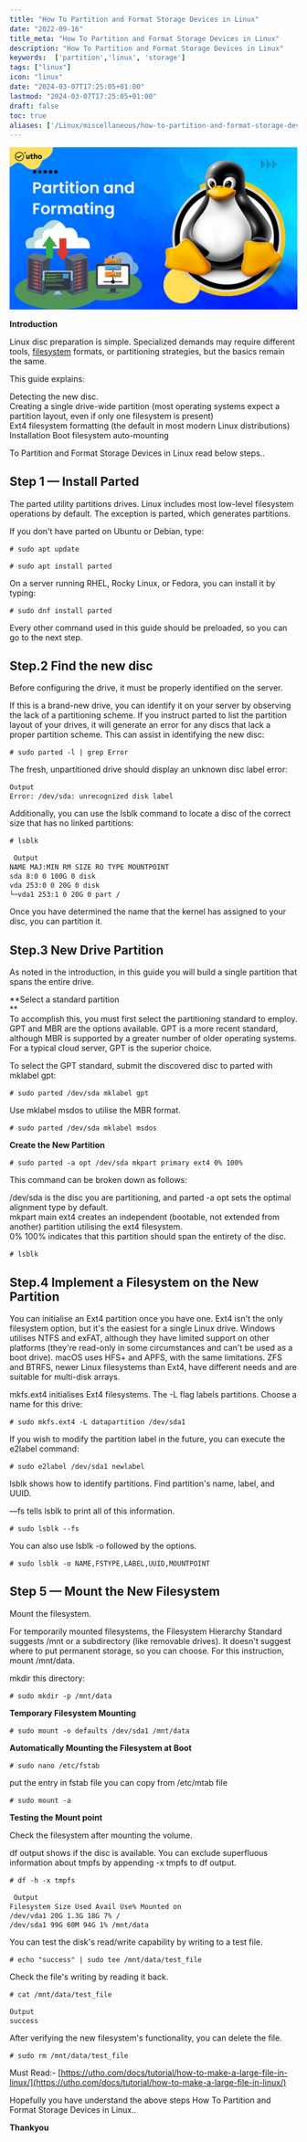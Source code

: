 ```yaml
---
title: "How To Partition and Format Storage Devices in Linux"
date: "2022-09-16"
title_meta: "How To Partition and Format Storage Devices in Linux"
description: "How To Partition and Format Storage Devices in Linux"
keywords:  ['partition','linux', 'storage']
tags: ["linux"]
icon: "linux"
date: "2024-03-07T17:25:05+01:00"
lastmod: "2024-03-07T17:25:05+01:00" 
draft: false
toc: true
aliases: ['/Linux/miscellaneous/how-to-partition-and-format-storage-devices-in-linux']
---
```


![How To Partition and Format Storage Devices in Linux](images/How-To-Partition-and-Format-Storage-Devices-in-Linux_utho.jpg)

**Introduction**

  
Linux disc preparation is simple. Specialized demands may require different tools, [filesystem](https://en.wikipedia.org/wiki/File_system) formats, or partitioning strategies, but the basics remain the same.

This guide explains:

Detecting the new disc.  
Creating a single drive-wide partition (most operating systems expect a partition layout, even if only one filesystem is present)  
Ext4 filesystem formatting (the default in most modern Linux distributions)  
Installation Boot filesystem auto-mounting

To Partition and Format Storage Devices in Linux read below steps..

## Step 1 — Install Parted

The parted utility partitions drives. Linux includes most low-level filesystem operations by default. The exception is parted, which generates partitions.

If you don't have parted on Ubuntu or Debian, type:

```
# sudo apt update 
```

```
# sudo apt install parted 
```

On a server running RHEL, Rocky Linux, or Fedora, you can install it by typing:

```
# sudo dnf install parted 
```

Every other command used in this guide should be preloaded, so you can go to the next step.

## Step.2 Find the new disc

Before configuring the drive, it must be properly identified on the server.

If this is a brand-new drive, you can identify it on your server by observing the lack of a partitioning scheme. If you instruct parted to list the partition layout of your drives, it will generate an error for any discs that lack a proper partition scheme. This can assist in identifying the new disc:

```
# sudo parted -l | grep Error 
```

The fresh, unpartitioned drive should display an unknown disc label error:

```
Output  
Error: /dev/sda: unrecognized disk label
```

Additionally, you can use the lsblk command to locate a disc of the correct size that has no linked partitions:

```
# lsblk 
```

```
 Output  
NAME MAJ:MIN RM SIZE RO TYPE MOUNTPOINT  
sda 8:0 0 100G 0 disk  
vda 253:0 0 20G 0 disk  
└─vda1 253:1 0 20G 0 part / 
```

Once you have determined the name that the kernel has assigned to your disc, you can partition it.

## Step.3 New Drive Partition

As noted in the introduction, in this guide you will build a single partition that spans the entire drive.

**Select a standard partition  
**  
To accomplish this, you must first select the partitioning standard to employ. GPT and MBR are the options available. GPT is a more recent standard, although MBR is supported by a greater number of older operating systems. For a typical cloud server, GPT is the superior choice.

To select the GPT standard, submit the discovered disc to parted with mklabel gpt:

```
# sudo parted /dev/sda mklabel gpt 
```

Use mklabel msdos to utilise the MBR format.

```
# sudo parted /dev/sda mklabel msdos 
```

**Create the New Partition**

```
# sudo parted -a opt /dev/sda mkpart primary ext4 0% 100% 
```

This command can be broken down as follows:

/dev/sda is the disc you are partitioning, and parted -a opt sets the optimal alignment type by default.  
mkpart main ext4 creates an independent (bootable, not extended from another) partition utilising the ext4 filesystem.  
0% 100% indicates that this partition should span the entirety of the disc.

```
# lsblk 
```

## Step.4 Implement a Filesystem on the New Partition

You can initialise an Ext4 partition once you have one. Ext4 isn't the only filesystem option, but it's the easiest for a single Linux drive. Windows utilises NTFS and exFAT, although they have limited support on other platforms (they're read-only in some circumstances and can't be used as a boot drive). macOS uses HFS+ and APFS, with the same limitations. ZFS and BTRFS, newer Linux filesystems than Ext4, have different needs and are suitable for multi-disk arrays.

mkfs.ext4 initialises Ext4 filesystems. The -L flag labels partitions. Choose a name for this drive:

```
# sudo mkfs.ext4 -L datapartition /dev/sda1 
```

If you wish to modify the partition label in the future, you can execute the e2label command:

```
# sudo e2label /dev/sda1 newlabel 
```

lsblk shows how to identify partitions. Find partition's name, label, and UUID.

—fs tells lsblk to print all of this information.

```
# sudo lsblk --fs 
```

You can also use lsblk -o followed by the options.

```
# sudo lsblk -o NAME,FSTYPE,LABEL,UUID,MOUNTPOINT 
```

## Step 5 — Mount the New Filesystem

Mount the filesystem.

For temporarily mounted filesystems, the Filesystem Hierarchy Standard suggests /mnt or a subdirectory (like removable drives). It doesn't suggest where to put permanent storage, so you can choose. For this instruction, mount /mnt/data.

mkdir this directory:

```
# sudo mkdir -p /mnt/data 
```

**Temporary Filesystem Mounting**

```
# sudo mount -o defaults /dev/sda1 /mnt/data 
```

**Automatically Mounting the Filesystem at Boot**

```
# sudo nano /etc/fstab 
```

put the entry in fstab file you can copy from /etc/mtab file

```
# sudo mount -a 
```

**Testing the Mount point**

Check the filesystem after mounting the volume.

df output shows if the disc is available. You can exclude superfluous information about tmpfs by appending -x tmpfs to df output.

```
# df -h -x tmpfs 
```

```
 Output  
Filesystem Size Used Avail Use% Mounted on  
/dev/vda1 20G 1.3G 18G 7% /  
/dev/sda1 99G 60M 94G 1% /mnt/data 
```

You can test the disk's read/write capability by writing to a test file.

```
# echo "success" | sudo tee /mnt/data/test_file 
```

Check the file's writing by reading it back.

```
# cat /mnt/data/test_file 
```

```
Output  
success
```

After verifying the new filesystem's functionality, you can delete the file.

```
# sudo rm /mnt/data/test_file 
```

Must Read:- [https://utho.com/docs/tutorial/how-to-make-a-large-file-in-linux/](https://utho.com/docs/tutorial/how-to-make-a-large-file-in-linux/)

Hopefully you have understand the above steps How To Partition and Format Storage Devices in Linux..

**Thankyou**
